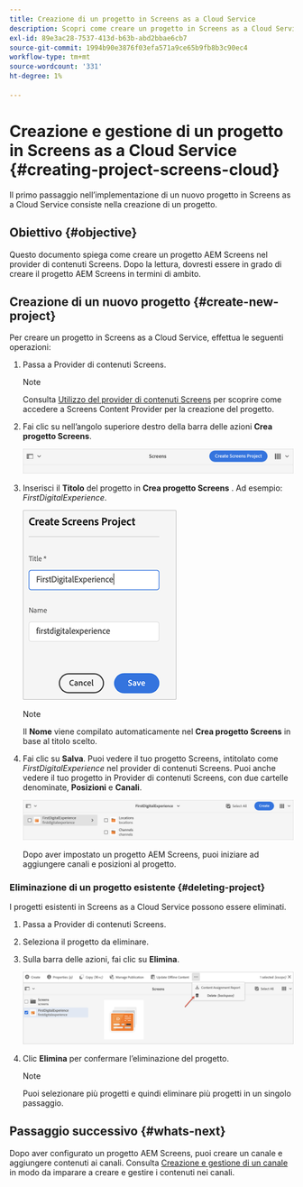 ```yaml
---
title: Creazione di un progetto in Screens as a Cloud Service
description: Scopri come creare un progetto in Screens as a Cloud Service.
exl-id: 89e3ac28-7537-413d-b63b-abd2bbae6cb7
source-git-commit: 1994b90e3876f03efa571a9ce65b9fb8b3c90ec4
workflow-type: tm+mt
source-wordcount: '331'
ht-degree: 1%

---
```


# Creazione e gestione di un progetto in Screens as a Cloud Service {#creating-project-screens-cloud}

Il primo passaggio nell’implementazione di un nuovo progetto in Screens as a Cloud Service consiste nella creazione di un progetto.

## Obiettivo {#objective}

Questo documento spiega come creare un progetto AEM Screens nel provider di contenuti Screens. Dopo la lettura, dovresti essere in grado di creare il progetto AEM Screens in termini di ambito.

## Creazione di un nuovo progetto {#create-new-project}

Per creare un progetto in Screens as a Cloud Service, effettua le seguenti operazioni:

1. Passa a Provider di contenuti Screens.

   >[!NOTE]
   >Consulta [Utilizzo del provider di contenuti Screens](https://experienceleague.adobe.com/docs/experience-manager-cloud-service/content/screens-as-cloud-service/configure-screens-cloud/using-screens-content-provider.html?lang=en) per scoprire come accedere a Screens Content Provider per la creazione del progetto.

1. Fai clic su nell’angolo superiore destro della barra delle azioni **Crea progetto Screens**.

   ![](/help/screens-cloud/assets/create-content/create-screens-project1.png)

1. Inserisci il **Titolo** del progetto in **Crea progetto Screens** . Ad esempio: *FirstDigitalExperience*.

   ![](/help/screens-cloud/assets/create-content/create-screens-project2.png)

   >[!NOTE]
   >Il **Nome** viene compilato automaticamente nel **Crea progetto Screens** in base al titolo scelto.

1. Fai clic su **Salva**. Puoi vedere il tuo progetto Screens, intitolato come *FirstDigitalExperience* nel provider di contenuti Screens. Puoi anche vedere il tuo progetto in Provider di contenuti Screens, con due cartelle denominate, **Posizioni** e **Canali**.

   ![](/help/screens-cloud/assets/create-content/create-screens-project3.png)

   Dopo aver impostato un progetto AEM Screens, puoi iniziare ad aggiungere canali e posizioni al progetto.

### Eliminazione di un progetto esistente {#deleting-project}

I progetti esistenti in Screens as a Cloud Service possono essere eliminati.

1. Passa a Provider di contenuti Screens.
1. Seleziona il progetto da eliminare.
1. Sulla barra delle azioni, fai clic su **Elimina**.

   ![](/help/screens-cloud/assets/create-content/create-project5.png)

1. Clic **Elimina** per confermare l’eliminazione del progetto.

   >[!NOTE]
   >Puoi selezionare più progetti e quindi eliminare più progetti in un singolo passaggio.

## Passaggio successivo {#whats-next}

Dopo aver configurato un progetto AEM Screens, puoi creare un canale e aggiungere contenuti ai canali. Consulta [Creazione e gestione di un canale](creating-channels-screens-cloud.md) in modo da imparare a creare e gestire i contenuti nei canali.
